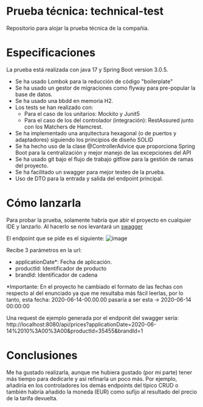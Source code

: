 # Prueba técnica: technical-test
Repositorio para alojar la prueba técnica de la compañía.

# Especificaciones
La prueba está realizada con java 17 y Spring Boot version 3.0.5.

- Se ha usado Lombok para la reducción de código "boilerplate"
- Se ha usado un gestor de migraciones como flyway para pre-popular la base de datos.
- Se ha usado una bbdd en memoria H2.
- Los tests se han realizado con: 
  - Para el caso de los unitarios: Mockito y Junit5
  - Para el caso de los del controlador (integración): RestAssured junto con los Matchers de Hamcrest.
- Se ha implementado una arquitectura hexagonal (o de puertos y adaptadores) siguiendo los principios de diseño SOLID
- Se ha hecho uso de la clase @ControllerAdvice que proporciona Spring Boot para la centralización y mejor manejo de las excepciones del API
- Se ha usado git bajo el flujo de trabajo gitflow para la gestión de ramas del proyecto.
- Se ha facilitado un swagger para mejor testeo de la prueba.
- Uso de DTO para la entrada y salida del endpoint principal.

# Cómo lanzarla
Para probar la prueba, solamente habría que abir el proyecto en cualquier IDE y lanzarlo. Al hacerlo se nos levantará un [swagger](http://localhost:8080/swagger-ui/index.html)

El endpoint que se pide es el siguiente: 
![image](https://user-images.githubusercontent.com/28430237/232031688-eef4e402-292b-48c0-a7e8-d5e8231eb6be.png)

Recibe 3 parámetros en la url: 
  - applicationDate*: Fecha de aplicación.
  - productId: Identificador de producto
  - brandId: Identificador de cadena

*Importante: En el proyecto he cambiado el formato de las fechas con respecto al del enunciado ya que me resultaba más fácil leerlas, por lo tanto, esta fecha: 
2020-06-14-00.00.00 pasaría a ser esta -> 2020-06-14 00:00:00

Una request de ejemplo generada por el endponit del swagger sería: http://localhost:8080/api/prices?applicationDate=2020-06-14%2010%3A00%3A00&productId=35455&brandId=1


# Conclusiones
Me ha gustado realizarla, aunque me hubiera gustado (por mi parte) tener más tiempo para dedicarle y así refinarla un poco más.
Por ejemplo, añadiría en los controladores los demás endpoints del típico CRUD o también habría añadido la moneda (EUR) como sufijo al resultado del precio de la tarifa devuelta.
